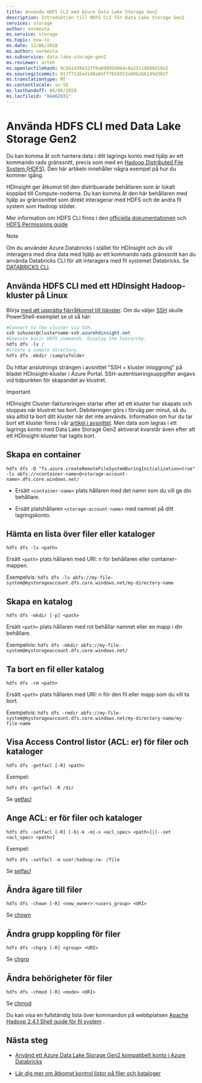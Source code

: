 ```yaml
---
title: Använda HDFS CLI med Azure Data Lake Storage Gen2
description: Introduktion till HDFS CLI för Data Lake Storage Gen2
services: storage
author: normesta
ms.service: storage
ms.topic: how-to
ms.date: 12/06/2018
ms.author: normesta
ms.subservice: data-lake-storage-gen2
ms.reviewer: artek
ms.openlocfilehash: 9c5b1d38e32ff0a0d0954064c8a2511d898d16e2
ms.sourcegitcommit: 813f7126ed140a0dff7658553a80b266249d302f
ms.translationtype: MT
ms.contentlocale: sv-SE
ms.lasthandoff: 06/06/2020
ms.locfileid: "84462931"
---
```

# <a name="using-the-hdfs-cli-with-data-lake-storage-gen2"></a>Använda HDFS CLI med Data Lake Storage Gen2

Du kan komma åt och hantera data i ditt lagrings konto med hjälp av ett kommando rads gränssnitt, precis som med en [Hadoop Distributed File System (HDFS)](https://hadoop.apache.org/docs/current/hadoop-project-dist/hadoop-hdfs/HdfsDesign.html). Den här artikeln innehåller några exempel på hur du kommer igång.

HDInsight ger åtkomst till den distribuerade behållaren som är lokalt kopplad till Compute-noderna. Du kan komma åt den här behållaren med hjälp av gränssnittet som direkt interagerar med HDFS och de andra fil system som Hadoop stöder.

Mer information om HDFS CLI finns i den [officiella dokumentationen](https://hadoop.apache.org/docs/r2.4.1/hadoop-project-dist/hadoop-common/FileSystemShell.html) och [HDFS Permissions guide](https://hadoop.apache.org/docs/current/hadoop-project-dist/hadoop-hdfs/HdfsPermissionsGuide.html)

>[!NOTE]
>Om du använder Azure Databricks i stället för HDInsight och du vill interagera med dina data med hjälp av ett kommando rads gränssnitt kan du använda Databricks CLI för att interagera med fil systemet Databricks. Se [DATABRICKS CLI](https://docs.azuredatabricks.net/user-guide/dev-tools/databricks-cli.html).

## <a name="use-the-hdfs-cli-with-an-hdinsight-hadoop-cluster-on-linux"></a>Använda HDFS CLI med ett HDInsight Hadoop-kluster på Linux

Börja [med att upprätta fjärråtkomst till tjänster](https://docs.microsoft.com/azure/hdinsight/hdinsight-hadoop-linux-information#remote-access-to-services). Om du väljer [SSH](https://docs.microsoft.com/azure/hdinsight/hdinsight-hadoop-linux-use-ssh-unix) skulle PowerShell-exemplet se ut så här:

```powershell
#Connect to the cluster via SSH.
ssh sshuser@clustername-ssh.azurehdinsight.net
#Execute basic HDFS commands. Display the hierarchy.
hdfs dfs -ls /
#Create a sample directory.
hdfs dfs -mkdir /samplefolder
```
Du hittar anslutnings strängen i avsnittet "SSH + kluster inloggning" på bladet HDInsight-kluster i Azure Portal. SSH-autentiseringsuppgifter angavs vid tidpunkten för skapandet av klustret.

>[!IMPORTANT]
>HDInsight Cluster-faktureringen startar efter att ett kluster har skapats och stoppas när klustret tas bort. Debiteringen görs i förväg per minut, så du ska alltid ta bort ditt kluster när det inte används. Information om hur du tar bort ett kluster finns i vår [artikel i avsnittet](../../hdinsight/hdinsight-delete-cluster.md). Men data som lagras i ett lagrings konto med Data Lake Storage Gen2 aktiverat kvarstår även efter att ett HDInsight-kluster har tagits bort.

## <a name="create-a-container"></a>Skapa en container

    hdfs dfs -D "fs.azure.createRemoteFileSystemDuringInitialization=true" -ls abfs://<container-name>@<storage-account-name>.dfs.core.windows.net/

* Ersätt `<container-name>` plats hållaren med det namn som du vill ge din behållare.

* Ersätt platshållaren `<storage-account-name>` med namnet på ditt lagringskonto.

## <a name="get-a-list-of-files-or-directories"></a>Hämta en lista över filer eller kataloger

    hdfs dfs -ls <path>

Ersätt `<path>` plats hållaren med URI: n för behållaren eller container-mappen.

Exempelvis: `hdfs dfs -ls abfs://my-file-system@mystorageaccount.dfs.core.windows.net/my-directory-name`

## <a name="create-a-directory"></a>Skapa en katalog

    hdfs dfs -mkdir [-p] <path>

Ersätt `<path>` plats hållaren med rot behållar namnet eller en mapp i din behållare.

Exempelvis: `hdfs dfs -mkdir abfs://my-file-system@mystorageaccount.dfs.core.windows.net/`

## <a name="delete-a-file-or-directory"></a>Ta bort en fil eller katalog

    hdfs dfs -rm <path>

Ersätt `<path>` plats hållaren med URI: n för den fil eller mapp som du vill ta bort.

Exempelvis: `hdfs dfs -rmdir abfs://my-file-system@mystorageaccount.dfs.core.windows.net/my-directory-name/my-file-name`

## <a name="display-the-access-control-lists-acls-of-files-and-directories"></a>Visa Access Control listor (ACL: er) för filer och kataloger

    hdfs dfs -getfacl [-R] <path>

Exempel:

`hdfs dfs -getfacl -R /dir`

Se [getfacl](https://hadoop.apache.org/docs/r2.4.1/hadoop-project-dist/hadoop-common/FileSystemShell.html#getfacl)

## <a name="set-acls-of-files-and-directories"></a>Ange ACL: er för filer och kataloger

    hdfs dfs -setfacl [-R] [-b|-k -m|-x <acl_spec> <path>]|[--set <acl_spec> <path>]

Exempel:

`hdfs dfs -setfacl -m user:hadoop:rw- /file`

Se [setfacl](https://hadoop.apache.org/docs/r2.4.1/hadoop-project-dist/hadoop-common/FileSystemShell.html#setfacl)

## <a name="change-the-owner-of-files"></a>Ändra ägare till filer

    hdfs dfs -chown [-R] <new_owner>:<users_group> <URI>

Se [chown](https://hadoop.apache.org/docs/r2.4.1/hadoop-project-dist/hadoop-common/FileSystemShell.html#chown)

## <a name="change-group-association-of-files"></a>Ändra grupp koppling för filer

    hdfs dfs -chgrp [-R] <group> <URI>

Se [chgrp](https://hadoop.apache.org/docs/r2.4.1/hadoop-project-dist/hadoop-common/FileSystemShell.html#chgrp)

## <a name="change-the-permissions-of-files"></a>Ändra behörigheter för filer

    hdfs dfs -chmod [-R] <mode> <URI>

Se [chmod](https://hadoop.apache.org/docs/r2.4.1/hadoop-project-dist/hadoop-common/FileSystemShell.html#chmod)

Du kan visa en fullständig lista över kommandon på webbplatsen [Apache Hadoop 2.4.1 Shell guide för fil system](https://hadoop.apache.org/docs/r2.4.1/hadoop-project-dist/hadoop-common/FileSystemShell.html) .

## <a name="next-steps"></a>Nästa steg

* [Använd ett Azure Data Lake Storage Gen2 kompatibelt konto i Azure Databricks](./data-lake-storage-quickstart-create-databricks-account.md)

* [Lär dig mer om åtkomst kontrol listor på filer och kataloger](https://docs.microsoft.com/azure/storage/blobs/data-lake-storage-access-control)
